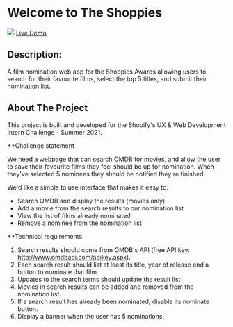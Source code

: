 # Welcome to The Shoppies
![](docs/animated-banner.gif)
[Live Demo](https://filminator.netlify.app/)

## Description:
A film nomination web app for the Shoppies Awards allowing users to search for their favourite films, select the top 5 titles, and submit their nomination list.


## About The Project

This project is built and developed for the Shopify's UX & Web Development Intern Challenge - Summer 2021.

**Challenge statement

We need a webpage that can search OMDB for movies, and allow the user to save their favourite films they feel should be up for nomination. When they've selected 5 nominees they should be notified they're finished.

We'd like a simple to use interface that makes it easy to:
- Search OMDB and display the results (movies only)
- Add a movie from the search results to our nomination list
- View the list of films already nominated 
- Remove a nominee from the nomination list

**Technical requirements

1. Search results should come from OMDB's API (free API key: http://www.omdbapi.com/apikey.aspx).
2. Each search result should list at least its title, year of release and a button to nominate that film.
3. Updates to the search terms should update the result list
4. Movies in search results can be added and removed from the nomination list.
5. If a search result has already been nominated, disable its nominate button.
6. Display a banner when the user has 5 nominations.

